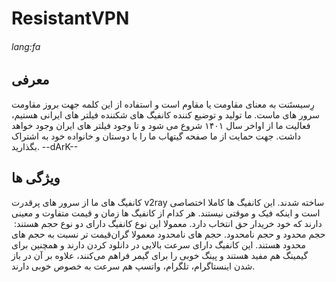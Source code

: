 # ResistantVPN
###### lang:fa
## معرفی
رِسیستَنت به معنای مقاومت یا مقاوم است و استفاده از این کلمه جهت
بروز مقاومت سرور های ماست. ما تولید و توضیع کننده کانفیگ های  شکننده
فیلتر های ایرانی هستیم، فعالیت ما از اواخر سال ۱۴۰۱ شروع می شود و تا وجود فیلتر های
ایران وجود خواهد داشت. جهت حمایت از ما صفحه گیتهاب ما را با دوستان و 
خانواده خود به اشتراک بگذارید.
--dArK--
## ویژگی ها
کانفیگ های ما از سرور های پرقدرت v2ray ساخته شدند.
این کانفیگ ها کاملا اختصاصی است و اینکه
فیک و موقتی نیستند.
هر کدام از کانفیگ ها زمان و قیمت متفاوت و معینی دارند که
خود خریدار حق انتخاب دارد.
معمولا این نوع کانفیگ دارای دو نوع حجم هستند: ‌
حجم محدود و حجم نامحدود.
حجم های نامحدود معمولا گران‌قیمت تر نسبت به حجم های محدود هستند.
این کانفیگ دارای سرعت بالایی در دانلود کردن دارند و همچنین برای گیمینگ
هم مفید هستند و پینگ خوبی را برای گیمر فراهم می‌کنند،
علاوه بر آن در باز شدن اینستاگرام، تلگرام، واتسپ هم سرعت به خصوص خوبی دارند.
